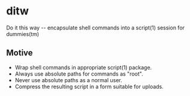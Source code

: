 ditw
====

Do it this way -- encapsulate shell commands into a script(1) session for dummies(tm)

Motive
------

* Wrap shell commands in appropriate script(1) package.
* Always use absolute paths for commands as "root".
* Never use absolute paths as a normal user.
* Compress the resulting script in a form suitable for uploads.
